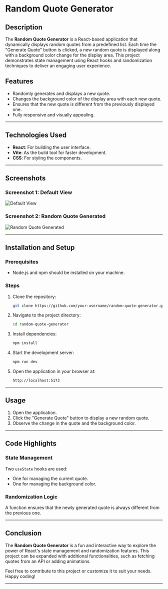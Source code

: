 # Random Quote Generator

## Description
The **Random Quote Generator** is a React-based application that dynamically displays random quotes from a predefined list. Each time the "Generate Quote" button is clicked, a new random quote is displayed along with a background color change for the display area. This project demonstrates state management using React hooks and randomization techniques to deliver an engaging user experience.

## Features
- Randomly generates and displays a new quote.
- Changes the background color of the display area with each new quote.
- Ensures that the new quote is different from the previously displayed one.
- Fully responsive and visually appealing.

---

## Technologies Used
- **React**: For building the user interface.
- **Vite**: As the build tool for faster development.
- **CSS**: For styling the components.

---

## Screenshots

### Screenshot 1: Default View
![Default View](https://i.ibb.co/2P9xD3D/Screenshot-2024-12-31-153858.png)

### Screenshot 2: Random Quote Generated
![Random Quote Generated](https://i.ibb.co/kBYC6DV/Screenshot-2024-12-31-153909.png)

---

## Installation and Setup

### Prerequisites
- Node.js and npm should be installed on your machine.

### Steps
1. Clone the repository:
   ```bash
   git clone https://github.com/your-username/random-quote-generator.git
   ```

2. Navigate to the project directory:
   ```bash
   cd random-quote-generator
   ```

3. Install dependencies:
   ```bash
   npm install
   ```

4. Start the development server:
   ```bash
   npm run dev
   ```

5. Open the application in your browser at:
   ```
   http://localhost:5173
   ```

---

## Usage
1. Open the application.
2. Click the "Generate Quote" button to display a new random quote.
3. Observe the change in the quote and the background color.

---

## Code Highlights

### State Management
Two `useState` hooks are used:
- One for managing the current quote.
- One for managing the background color.

### Randomization Logic
A function ensures that the newly generated quote is always different from the previous one.

---

## Conclusion
The **Random Quote Generator** is a fun and interactive way to explore the power of React's state management and randomization features. This project can be expanded with additional functionalities, such as fetching quotes from an API or adding animations.

Feel free to contribute to this project or customize it to suit your needs. Happy coding!

---
